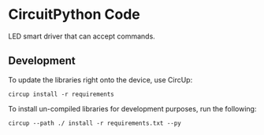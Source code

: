 # CircuitPython Code
LED smart driver that can accept commands.

## Development
To update the libraries right onto the device, use CircUp:
```shell
circup install -r requirements
```

To install un-compiled libraries for development purposes, run the following:
```shell
circup --path ./ install -r requirements.txt --py
```
